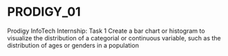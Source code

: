 # PRODIGY_01
Prodigy InfoTech Internship: Task 1
Create a bar chart or histogram to visualize the distribution of a categorial or continuous variable, such as the distribution of ages or genders in a population
